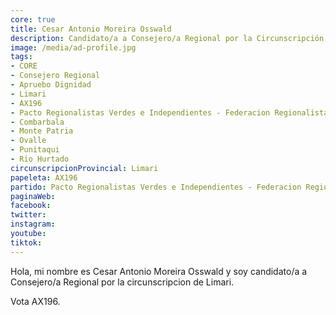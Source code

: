 ```yaml
---
core: true
title: Cesar Antonio Moreira Osswald
description: Candidato/a a Consejero/a Regional por la Circunscripción de Limari
image: /media/ad-profile.jpg
tags:
- CORE
- Consejero Regional
- Apruebo Dignidad
- Limari
- AX196
- Pacto Regionalistas Verdes e Independientes - Federacion Regionalista Verde Social - Candidatura Independiente
- Combarbala
- Monte Patria
- Ovalle
- Punitaqui
- Rio Hurtado
circunscripcionProvincial: Limari
papeleta: AX196
partido: Pacto Regionalistas Verdes e Independientes - Federacion Regionalista Verde Social - Candidatura Independiente
paginaWeb:
facebook:
twitter:
instagram:
youtube:
tiktok:
---
```

Hola, mi nombre es Cesar Antonio Moreira Osswald y soy candidato/a a Consejero/a Regional por la circunscripcion de Limari.

Vota AX196.